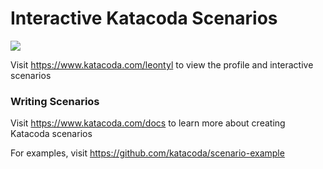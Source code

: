 # Interactive Katacoda Scenarios

[![](http://shields.katacoda.com/katacoda/leontyl/count.svg)](https://www.katacoda.com/leontyl "Get your profile on Katacoda.com")

Visit https://www.katacoda.com/leontyl to view the profile and interactive scenarios

### Writing Scenarios
Visit https://www.katacoda.com/docs to learn more about creating Katacoda scenarios

For examples, visit https://github.com/katacoda/scenario-example

